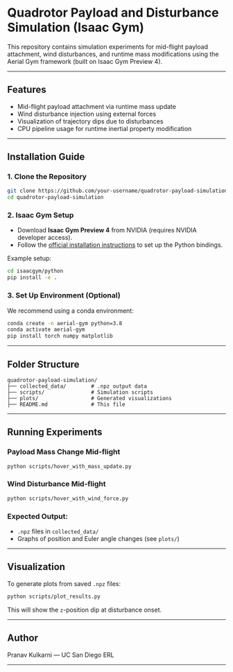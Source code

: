 # Quadrotor Payload and Disturbance Simulation (Isaac Gym)

This repository contains simulation experiments for mid-flight payload attachment, wind disturbances, and runtime mass modifications using the Aerial Gym framework (built on Isaac Gym Preview 4).

---

## Features
- Mid-flight payload attachment via runtime mass update
- Wind disturbance injection using external forces
- Visualization of trajectory dips due to disturbances
- CPU pipeline usage for runtime inertial property modification

---

## Installation Guide

### 1. Clone the Repository
```bash
git clone https://github.com/your-username/quadrotor-payload-simulation.git
cd quadrotor-payload-simulation
```

### 2. Isaac Gym Setup
- Download **Isaac Gym Preview 4** from NVIDIA (requires NVIDIA developer access).
- Follow the [official installation instructions](https://developer.nvidia.com/isaac-gym) to set up the Python bindings.

Example setup:
```bash
cd isaacgym/python
pip install -e .
```

### 3. Set Up Environment (Optional)
We recommend using a conda environment:
```bash
conda create -n aerial-gym python=3.8
conda activate aerial-gym
pip install torch numpy matplotlib
```

---

## Folder Structure
```
quadrotor-payload-simulation/
├── collected_data/        # .npz output data
├── scripts/               # Simulation scripts
├── plots/                 # Generated visualizations
├── README.md              # This file
```

---

## Running Experiments

### Payload Mass Change Mid-flight
```bash
python scripts/hover_with_mass_update.py
```

### Wind Disturbance Mid-flight
```bash
python scripts/hover_with_wind_force.py
```

### Expected Output:
- `.npz` files in `collected_data/`
- Graphs of position and Euler angle changes (see `plots/`)

---

## Visualization
To generate plots from saved `.npz` files:
```bash
python scripts/plot_results.py
```

This will show the `z`-position dip at disturbance onset.

---

## Author
Pranav Kulkarni — UC San Diego ERL

---
